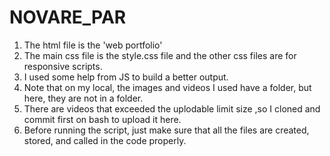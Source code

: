 # NOVARE_PAR
1. The html file is the 'web portfolio'
2. The main css file is the style.css file and the other css files are for responsive scripts.
3. I used some help from JS to build a better output.
4. Note that on my local, the images and videos I used have a folder, but here, they are not in a folder.
5. There are videos that exceeded the uplodable limit size ,so I cloned and commit first on bash to upload it here. 
6. Before running the script, just make sure that all the files are created, stored, and called in the code properly.
